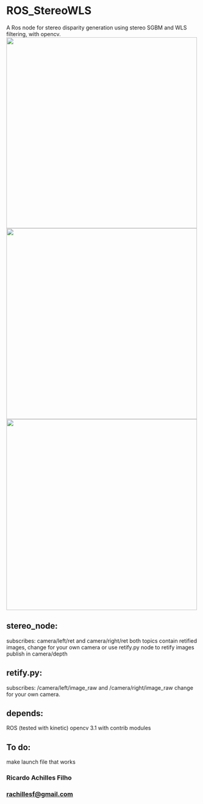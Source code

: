 # ROS_StereoWLS
A Ros node for stereo disparity generation using stereo SGBM and WLS filtering, with opencv.
<img src="https://s15.postimg.org/4kwsa9ygr/stereo_pessoa.png" width="500"/>
<img src="https://s13.postimg.org/63fyidton/stereo_cadeiras.png" width="500"/>
<img src="https://s22.postimg.org/8z2tsxixt/stereo_cadeira_mesa.png" width="500"/>

## stereo_node: 
subscribes: camera/left/ret and camera/right/ret
both topics contain retified images, change for your own camera or use retify.py node to retify images
publish in camera/depth

## retify.py:
subscribes: /camera/left/image_raw and  /camera/right/image_raw
change for your own camera.

## depends:
ROS (tested with kinetic)
opencv 3.1 with contrib modules

## To do:
make launch file that works


### Ricardo Achilles Filho
### rachillesf@gmail.com



